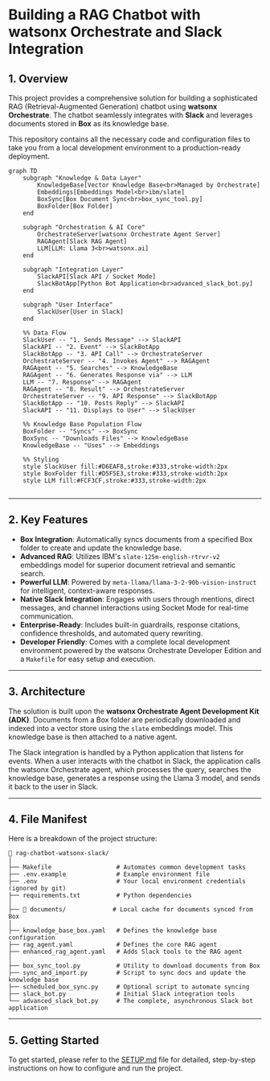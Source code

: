 # Building a RAG Chatbot with watsonx Orchestrate and Slack Integration

## 1. Overview

This project provides a comprehensive solution for building a sophisticated RAG (Retrieval-Augmented Generation) chatbot using **watsonx Orchestrate**. The chatbot seamlessly integrates with **Slack** and leverages documents stored in **Box** as its knowledge base.

This repository contains all the necessary code and configuration files to take you from a local development environment to a production-ready deployment.

```mermaid
graph TD
    subgraph "Knowledge & Data Layer"
        KnowledgeBase[Vector Knowledge Base<br>Managed by Orchestrate]
        Embeddings[Embeddings Model<br>ibm/slate]
        BoxSync[Box Document Sync<br>box_sync_tool.py]
        BoxFolder[Box Folder]
    end

    subgraph "Orchestration & AI Core"
        OrchestrateServer[watsonx Orchestrate Agent Server]
        RAGAgent[Slack RAG Agent]
        LLM[LLM: Llama 3<br>watsonx.ai]
    end

    subgraph "Integration Layer"
        SlackAPI[Slack API / Socket Mode]
        SlackBotApp[Python Bot Application<br>advanced_slack_bot.py]
    end

    subgraph "User Interface"
        SlackUser[User in Slack]
    end

    %% Data Flow
    SlackUser -- "1. Sends Message" --> SlackAPI
    SlackAPI -- "2. Event" --> SlackBotApp
    SlackBotApp -- "3. API Call" --> OrchestrateServer
    OrchestrateServer -- "4. Invokes Agent" --> RAGAgent
    RAGAgent -- "5. Searches" --> KnowledgeBase
    RAGAgent -- "6. Generates Response via" --> LLM
    LLM -- "7. Response" --> RAGAgent
    RAGAgent -- "8. Result" --> OrchestrateServer
    OrchestrateServer -- "9. API Response" --> SlackBotApp
    SlackBotApp -- "10. Posts Reply" --> SlackAPI
    SlackAPI -- "11. Displays to User" --> SlackUser

    %% Knowledge Base Population Flow
    BoxFolder -- "Syncs" --> BoxSync
    BoxSync -- "Downloads Files" --> KnowledgeBase
    KnowledgeBase -- "Uses" --> Embeddings

    %% Styling
    style SlackUser fill:#D6EAF8,stroke:#333,stroke-width:2px
    style BoxFolder fill:#D5F5E3,stroke:#333,stroke-width:2px
    style LLM fill:#FCF3CF,stroke:#333,stroke-width:2px


```


---

## 2. Key Features

-   **Box Integration**: Automatically syncs documents from a specified Box folder to create and update the knowledge base.
-   **Advanced RAG**: Utilizes IBM's `slate-125m-english-rtrvr-v2` embeddings model for superior document retrieval and semantic search.
-   **Powerful LLM**: Powered by `meta-llama/llama-3-2-90b-vision-instruct` for intelligent, context-aware responses.
-   **Native Slack Integration**: Engages with users through mentions, direct messages, and channel interactions using Socket Mode for real-time communication.
-   **Enterprise-Ready**: Includes built-in guardrails, response citations, confidence thresholds, and automated query rewriting.
-   **Developer Friendly**: Comes with a complete local development environment powered by the watsonx Orchestrate Developer Edition and a `Makefile` for easy setup and execution.

---

## 3. Architecture

The solution is built upon the **watsonx Orchestrate Agent Development Kit (ADK)**. Documents from a Box folder are periodically downloaded and indexed into a vector store using the `slate` embeddings model. This knowledge base is then attached to a native agent.

The Slack integration is handled by a Python application that listens for events. When a user interacts with the chatbot in Slack, the application calls the watsonx Orchestrate agent, which processes the query, searches the knowledge base, generates a response using the Llama 3 model, and sends it back to the user in Slack.

---

## 4. File Manifest

Here is a breakdown of the project structure:

```
📁 rag-chatbot-watsonx-slack/
│
├── Makefile                  # Automates common development tasks
├── .env.example              # Example environment file
├── .env                      # Your local environment credentials (ignored by git)
├── requirements.txt          # Python dependencies
│
├── 📁 documents/             # Local cache for documents synced from Box
│
├── knowledge_base_box.yaml   # Defines the knowledge base configuration
├── rag_agent.yaml            # Defines the core RAG agent
├── enhanced_rag_agent.yaml   # Adds Slack tools to the RAG agent
│
├── box_sync_tool.py          # Utility to download documents from Box
├── sync_and_import.py        # Script to sync docs and update the knowledge base
├── scheduled_box_sync.py     # Optional script to automate syncing
├── slack_bot.py              # Initial Slack integration tools
└── advanced_slack_bot.py     # The complete, asynchronous Slack bot application
```

---

## 5. Getting Started

To get started, please refer to the [SETUP.md](./docs/SETUP.md) file for detailed, step-by-step instructions on how to configure and run the project.
